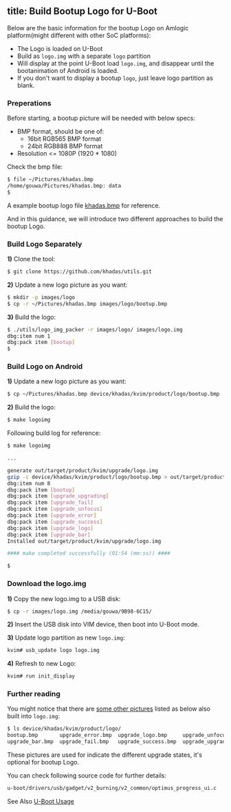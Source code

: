 title: Build Bootup Logo for U-Boot
---

Below are the basic information for the bootup Logo on Amlogic platform(might different with other SoC platforms):

* The Logo is loaded on U-Boot
* Build as `logo.img` with a separate `logo` partition
* Will display at the point U-Boot load `logo.img`, and disappear until the bootanimation of Android is loaded.
* If you don't want to display a bootup `logo`, just leave logo partition as blank.

### Preperations
Before starting, a bootup picture will be needed with below specs:

* BMP format, should be one of:
  * 16bit RGB565 BMP format
  * 24bit RGB888 BMP format
* Resolution <= 1080P (1920 * 1080)

Check the bmp file:
```sh
$ file ~/Pictures/khadas.bmp 
/home/gouwa/Pictures/khadas.bmp: data
$
```
A example bootup logo file [khadas.bmp](http://www.mediafire.com/file/xoobk7gc3t5bo00/khadas.bmp) for reference.

And in this guidance, we will introduce two different approaches to build the bootup Logo.

### Build Logo Separately
**1)** Clone the tool:
```sh
$ git clone https://github.com/khadas/utils.git
```

**2)** Update a new logo picture as you want:
```sh
$ mkdir -p images/logo
$ cp -r ~/Pictures/khadas.bmp images/logo/bootup.bmp
```
**3)** Build the logo:
```sh
$ ./utils/logo_img_packer -r images/logo/ images/logo.img 
dbg:item num 1
dbg:pack item [bootup]
$ 
```

### Build Logo on Android
**1)** Update a new logo picture as you want:
```sh
$ cp ~/Pictures/khadas.bmp device/khadas/kvim/product/logo/bootup.bmp
```

**2)** Build the logo:
```sh
$ make logoimg
```

Following build log for reference:
```sh
$ make logoimg

...

generate out/target/product/kvim/upgrade/logo.img
gzip -c device/khadas/kvim/product/logo/bootup.bmp > out/target/product/kvim/upgrade/logo/bootup.bmp
dbg:item num 8
dbg:pack item [bootup]
dbg:pack item [upgrade_upgrading]
dbg:pack item [upgrade_fail]
dbg:pack item [upgrade_unfocus]
dbg:pack item [upgrade_error]
dbg:pack item [upgrade_success]
dbg:pack item [upgrade_logo]
dbg:pack item [upgrade_bar]
Installed out/target/product/kvim/upgrade/logo.img

#### make completed successfully (01:54 (mm:ss)) ####

$
```

### Download the logo.img
**1)** Copy the new logo.img to a USB disk:
```sh
$ cp -r images/logo.img /media/gouwa/9B98-6C15/
```

**2)** Insert the USB disk into VIM device, then boot into U-Boot mode.

**3)** Update logo partition as new `logo.img`:
```sh
kvim# usb_update logo logo.img
```

**4)** Refresh to new Logo:
```sh
kvim# run init_display
```

### Further reading
You might notice that there are [some other pictures](https://github.com/khadas/android_device_khadas/tree/Vim/kvim/product/logo) listed as below also built into `logo.img`:

```sh
$ ls device/khadas/kvim/product/logo/
bootup.bmp       upgrade_error.bmp  upgrade_logo.bmp     upgrade_unfocus.bmp
upgrade_bar.bmp  upgrade_fail.bmp   upgrade_success.bmp  upgrade_upgrading.bmp
```
These pictures are used for indicate the different upgrade states, it's optional for bootup Logo.

You can check following source code for further details:

```sh
u-boot/drivers/usb/gadget/v2_burning/v2_common/optimus_progress_ui.c
```

See Also
[U-Boot Usage]()
